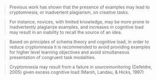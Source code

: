 > Previous work has shown that the presence of examples may lead to cryptomnesia, or inadvertent plagiarism, on creative tasks.

> For instance, novices, with limited knowledge, may be more prone to inadvertently plagiarize examples, and increases in cognitive load may result in an inability to recall the source of an idea.

> Based on principles of schema theory and cognitive load, in order to reduce cryptomnesia it is recommended to avoid providing examples for higher level learning objectives and avoid simultaneous presentation of congruent task modalities.

> Cryptomnesia may result from a failure in sourcemonitoring (Defeldre, 2005) given excess cognitive load (Marsh, Landau, & Hicks, 1997)

